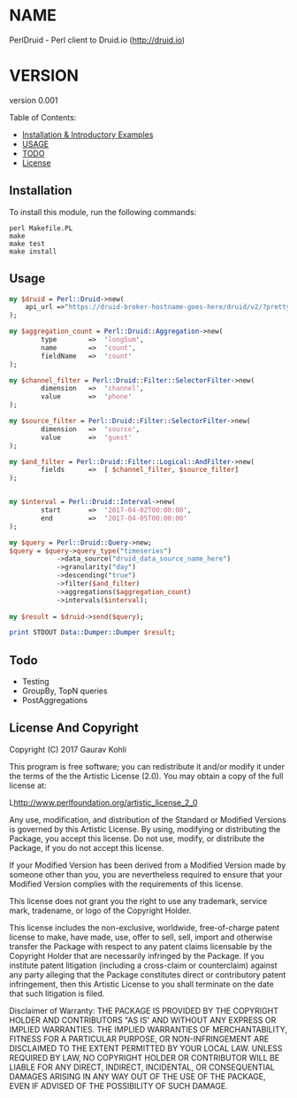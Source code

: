 # NAME

PerlDruid - Perl client to Druid.io (http://druid.io)

# VERSION

version 0.001

Table of Contents:

- [Installation & Introductory Examples](#installation)
- [USAGE](#usage)
- [TODO](#todo)
- [License](#license)

Installation
------------

To install this module, run the following commands:

	perl Makefile.PL
	make
	make test
	make install


Usage
------------

```perl
my $druid = Perl::Druid->new(
	api_url =>"https://druid-broker-hostname-goes-here/druid/v2/?pretty"
);

my $aggregation_count = Perl::Druid::Aggregation->new(
		type		=>	'longSum',
		name		=>	'count',
		fieldName	=>	'count'
);

my $channel_filter = Perl::Druid::Filter::SelectorFilter->new(
		dimension	=>	'channel',
		value		=>	'phone'
);

my $source_filter = Perl::Druid::Filter::SelectorFilter->new(
		dimension	=>	'source',
		value		=>	'guest'
);

my $and_filter = Perl::Druid::Filter::Logical::AndFilter->new(
		fields		=>	[ $channel_filter, $source_filter]
);


my $interval = Perl::Druid::Interval->new(
		start		=>	'2017-04-02T00:00:00',
		end			=>	'2017-04-05T00:00:00'
);

my $query = Perl::Druid::Query->new;
$query = $query->query_type("timeseries")
			->data_source("druid_data_source_name_here")
			->granularity("day")
		   	->descending("true")
		   	->filter($and_filter)
		   	->aggregations($aggregation_count)
		   	->intervals($interval);			   
			   
my $result = $druid->send($query);

print STDOUT Data::Dumper::Dumper $result;
```

Todo
------------
* Testing
* GroupBy, TopN queries
* PostAggregations


License And Copyright
------------

Copyright (C) 2017 Gaurav Kohli

This program is free software; you can redistribute it and/or modify it
under the terms of the the Artistic License (2.0). You may obtain a
copy of the full license at:

L<http://www.perlfoundation.org/artistic_license_2_0>

Any use, modification, and distribution of the Standard or Modified
Versions is governed by this Artistic License. By using, modifying or
distributing the Package, you accept this license. Do not use, modify,
or distribute the Package, if you do not accept this license.

If your Modified Version has been derived from a Modified Version made
by someone other than you, you are nevertheless required to ensure that
your Modified Version complies with the requirements of this license.

This license does not grant you the right to use any trademark, service
mark, tradename, or logo of the Copyright Holder.

This license includes the non-exclusive, worldwide, free-of-charge
patent license to make, have made, use, offer to sell, sell, import and
otherwise transfer the Package with respect to any patent claims
licensable by the Copyright Holder that are necessarily infringed by the
Package. If you institute patent litigation (including a cross-claim or
counterclaim) against any party alleging that the Package constitutes
direct or contributory patent infringement, then this Artistic License
to you shall terminate on the date that such litigation is filed.

Disclaimer of Warranty: THE PACKAGE IS PROVIDED BY THE COPYRIGHT HOLDER
AND CONTRIBUTORS "AS IS' AND WITHOUT ANY EXPRESS OR IMPLIED WARRANTIES.
THE IMPLIED WARRANTIES OF MERCHANTABILITY, FITNESS FOR A PARTICULAR
PURPOSE, OR NON-INFRINGEMENT ARE DISCLAIMED TO THE EXTENT PERMITTED BY
YOUR LOCAL LAW. UNLESS REQUIRED BY LAW, NO COPYRIGHT HOLDER OR
CONTRIBUTOR WILL BE LIABLE FOR ANY DIRECT, INDIRECT, INCIDENTAL, OR
CONSEQUENTIAL DAMAGES ARISING IN ANY WAY OUT OF THE USE OF THE PACKAGE,
EVEN IF ADVISED OF THE POSSIBILITY OF SUCH DAMAGE.